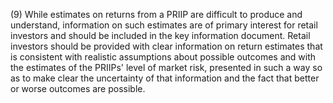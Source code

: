 (9) While estimates on returns from a PRIIP are difficult to produce and understand, information on such estimates are of primary interest for retail investors and should be included in the key information document. Retail investors should be provided with clear information on return estimates that is consistent with realistic assumptions about possible outcomes and with the estimates of the PRIIPs' level of market risk, presented in such a way so as to make clear the uncertainty of that information and the fact that better or worse outcomes are possible.